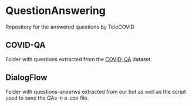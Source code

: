 # QuestionAnswering
Repository for the answered questions by TeleCOVID

## COVID-QA

Folder with questions extracted from the [COVID-QA](https://github.com/deepset-ai/COVID-QA) dataset.

## DialogFlow

Folder with questions-anserws extracted from our bot as well as the script used to save the QAs in a .csv file.
